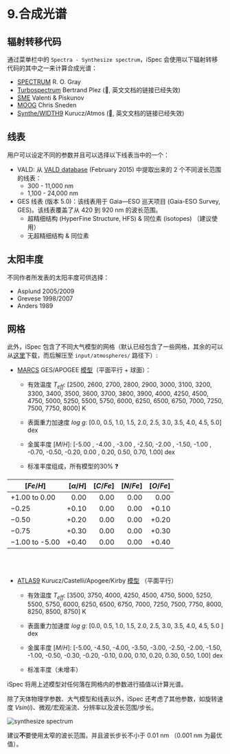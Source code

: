 # 9.合成光谱

<h2>辐射转移代码</h2>

通过菜单栏中的 `Spectra - Synthesize spectrum`，iSpec 会使用以下辐射转移代码的其中之一来计算合成光谱：

- [SPECTRUM](http://www.appstate.edu/~grayro/spectrum/spectrum.html) R. O. Gray
- [Turbospectrum](https://github.com/bertrandplez/Turbospectrum2019) Bertrand Plez (:bug:, 英文文档的链接已经失效)
- [SME](https://www.stsci.edu/~valenti/sme.html) Valenti & Piskunov
- [MOOG](http://www.as.utexas.edu/~chris/moog.html) Chris Sneden
- [Synthe/WIDTH9]() Kurucz/Atmos (:bug:, 英文文档的链接已经失效)

<h2>线表</h2>

用户可以设定不同的参数并且可以选择以下线表当中的一个：

- VALD: 从 [VALD database](https://ui.adsabs.harvard.edu/abs/2011BaltA..20..503K/abstract) (February 2015) 中提取出来的 2 个不同波长范围的线表：
  - 300 - 11,000 nm
  - 1,100 - 24,000 nm
- GES 线表 (版本 5.0)：该线表用于 Gaia—ESO 巡天项目 (Gaia-ESO Survey, GES)。该线表覆盖了从 420 到 920 nm 的波长范围。
  - 超精细结构 (HyperFine Structure, HFS) & 同位素 (isotopes) （建议使用）
  - 无超精细结构 & 同位素

<h2>太阳丰度</h2>

不同作者所发表的太阳丰度可供选择：

- Asplund 2005/2009
- Grevese 1998/2007
- Anders 1989

<h2>网格</h2>

此外，iSpec 包含了不同大气模型的网格（默认已经包含了一些网格，其余的可以从[这里](https://www.cfa.harvard.edu/~sblancoc/iSpec/atmospheres/)下载，而后解压至 `input/atmospheres/` 路径下）:

- [MARCS](https://marcs.astro.uu.se/) GES/APOGEE [模型](https://ui.adsabs.harvard.edu/abs/2008A&A...486..951G/abstract)（平面平行 + 球面）：

  - 有效温度 $T_{eff}$: [2500, 2600, 2700, 2800, 2900, 3000, 3100, 3200, 3300, 3400, 3500, 3600, 3700, 3800, 3900, 4000, 4250, 4500, 4750, 5000, 5250, 5500, 5750, 6000, 6250, 6500, 6750, 7000, 7250, 7500, 7750, 8000] K

  - 表面重力加速度 $log\text{ }g$:  [0.0, 0.5, 1.0, 1.5, 2.0, 2.5, 3.0, 3.5, 4.0, 4.5, 5.0] dex

  - 金属丰度 $[M/H]$: [-5.00 , -4.00 , -3.00 , -2.50, -2.00 , -1.50, -1.00 , -0.70, -0.50, -0.20, 0.00 , 0.20, 0.50, 0.70, 1.00] dex

  - 标准丰度组成，所有模型的30% :question:

| $[Fe/H]$ | $[\alpha/H]$ | $[C/Fe]$ | $[N/Fe]$ | $[O/Fe]$ |
|    --    |      --:     |    --:   |    --:   |    --:   |  
| +1.00 to 0.00 |   0.00  |   0.00   |    0.00  |    0.00  | 
|      −0.25    |  +0.10  |   0.00   |    0.00  |   +0.10  | 
|      −0.50    |  +0.20  |   0.00   |    0.00  |   +0.20  | 
|      −0.75    |  +0.30  |   0.00   |    0.00  |   +0.30  | 
| −1.00 to -5.00|  +0.40  |   0.00   |    0.00  |   +0.40  |

<br></br>

- [ATLAS9](http://kurucz.harvard.edu/grids.html) Kurucz/Castelli/Apogee/Kirby [模型](https://ui.adsabs.harvard.edu/abs/2005MSAIS...8...14K/abstract) （平面平行）

  - 有效温度 $T_{eff}$: [3500, 3750, 4000, 4250, 4500, 4750, 5000, 5250, 5500, 5750, 6000, 6250, 6500, 6750, 7000, 7250, 7500, 7750, 8000, 8250, 8500, 8750] K

  - 表面重力加速度 $log\text{ }g$: [0.0, 0.5, 1.0, 1.5, 2.0, 2.5, 3.0, 3.5, 4.0, 4.5, 5.0 ] dex

  - 金属丰度 $[M/H]$: [-5.00, -4.50, -4.00, -3.50, -3.00, -2.50, -2.00, -1.50, -1.00, -0.50, -0.30, -0.20, -0.10, 0.00, 0.10, 0.20, 0.30, 0.50, 1.00] dex

  - 标准丰度（未增丰）

iSpec 将用上述模型对任何落在网格内的参数进行插值以计算光谱。

除了天体物理学参数、大气模型和线表以外，iSpec 还考虑了其他参数，如旋转速度 $V sin(i)$、微观/宏观湍流、分辨率以及波长范围/步长。

![synthesize spectrum](https://www.blancocuaresma.com/s/user/pages/02.projects/03.iSpec/manual/03.usage/11.synthesis/iSpec_synthesize_spectrum.png)

建议**不**要使用太窄的波长范围，并且波长步长不小于 0.01 nm （0.001 nm 为最优值）。
